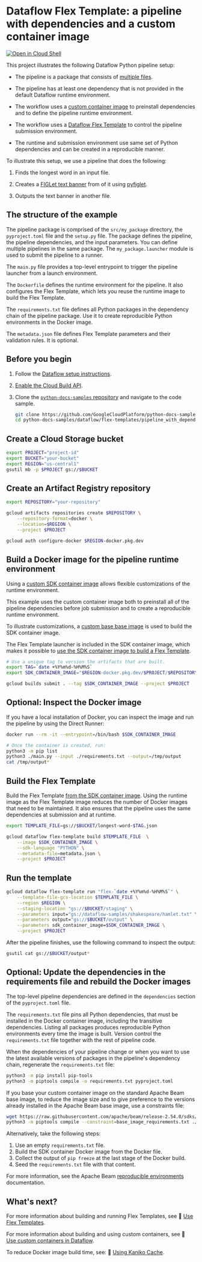 # Dataflow Flex Template: a pipeline with dependencies and a custom container image

[![Open in Cloud Shell](http://gstatic.com/cloudssh/images/open-btn.svg)](https://console.cloud.google.com/cloudshell/open?git_repo=https://github.com/GoogleCloudPlatform/python-docs-samples&page=editor&open_in_editor=dataflow/flex-templates/pipeline_with_dependencies/README.md)

This project illustrates the following Dataflow Python pipeline setup:

-   The pipeline is a package that consists of
    [multiple files](https://beam.apache.org/documentation/sdks/python-pipeline-dependencies/#multiple-file-dependencies).

-   The pipeline has at least one dependency that is not provided in the default
    Dataflow runtime environment.

-   The workflow uses a
    [custom container image](https://cloud.google.com/dataflow/docs/guides/using-custom-containers)
    to preinstall dependencies and to define the pipeline runtime environment.

-   The workflow uses a
    [Dataflow Flex Template](https://cloud.google.com/dataflow/docs/concepts/dataflow-templates)
    to control the pipeline submission environment.

-   The runtime and submission environment use same set of Python dependencies
    and can be created in a reproducible manner.

To illustrate this setup, we use a pipeline that does the following:

1.  Finds the longest word in an input file.

1.  Creates a [FIGLet text banner](https://en.wikipedia.org/wiki/FIGlet) from of
    it using [pyfiglet](https://pypi.org/project/pyfiglet/).

1.  Outputs the text banner in another file.

## The structure of the example

The pipeline package is comprised of the `src/my_package` directory, the
`pyproject.toml` file and the `setup.py` file. The package defines the pipeline,
the pipeline dependencies, and the input parameters. You can define multiple
pipelines in the same package. The `my_package.launcher` module is used to
submit the pipeline to a runner.

The `main.py` file provides a top-level entrypoint to trigger the pipeline
launcher from a launch environment.

The `Dockerfile` defines the runtime environment for the pipeline. It also
configures the Flex Template, which lets you reuse the runtime image to build
the Flex Template.

The `requirements.txt` file defines all Python packages in the dependency chain
of the pipeline package. Use it to create reproducible Python environments in
the Docker image.

The `metadata.json` file defines Flex Template parameters and their validation
rules. It is optional.

## Before you begin

1.  Follow the
    [Dataflow setup instructions](../../README.md).

1.  [Enable the Cloud Build API](https://console.cloud.google.com/flows/enableapi?apiid=cloudbuild.googleapis.com).

1.  Clone the [`python-docs-samples` repository](https://github.com/GoogleCloudPlatform/python-docs-samples)
    and navigate to the code sample.

    ```sh
    git clone https://github.com/GoogleCloudPlatform/python-docs-samples.git
    cd python-docs-samples/dataflow/flex-templates/pipeline_with_dependencies
    ```

## Create a Cloud Storage bucket

```sh
export PROJECT="project-id"
export BUCKET="your-bucket"
export REGION="us-central1"
gsutil mb -p $PROJECT gs://$BUCKET
```

## Create an Artifact Registry repository

```sh
export REPOSITORY="your-repository"

gcloud artifacts repositories create $REPOSITORY \
    --repository-format=docker \
    --location=$REGION \
    --project $PROJECT

gcloud auth configure-docker $REGION-docker.pkg.dev
```

## Build a Docker image for the pipeline runtime environment

Using a
[custom SDK container image](https://cloud.google.com/dataflow/docs/guides/using-custom-containers)
allows flexible customizations of the runtime environment.

This example uses the custom container image both to preinstall all of the
pipeline dependencies before job submission and to create a reproducible runtime
environment.

To illustrate customizations, a
[custom base base image](https://cloud.google.com/dataflow/docs/guides/build-container-image#use_a_custom_base_image)
is used to build the SDK container image.

The Flex Template launcher is included in the SDK container image, which makes
it possible to
[use the SDK container image to build a Flex Template](https://cloud.google.com/dataflow/docs/guides/templates/configuring-flex-templates#use_custom_container_images).

```sh
# Use a unique tag to version the artifacts that are built.
export TAG=`date +%Y%m%d-%H%M%S`
export SDK_CONTAINER_IMAGE="$REGION-docker.pkg.dev/$PROJECT/$REPOSITORY/my_base_image:$TAG"

gcloud builds submit . --tag $SDK_CONTAINER_IMAGE --project $PROJECT
```

## Optional: Inspect the Docker image

If you have a local installation of Docker, you can inspect the image and run
the pipeline by using the Direct Runner:

```bash
docker run --rm -it --entrypoint=/bin/bash $SDK_CONTAINER_IMAGE

# Once the container is created, run:
python3 -m pip list
python3 ./main.py --input ./requirements.txt --output=/tmp/output
cat /tmp/output*
```

## Build the Flex Template

Build the Flex Template
[from the SDK container image](https://cloud.google.com/dataflow/docs/guides/templates/configuring-flex-templates#use_custom_container_images).
Using the runtime image as the Flex Template image reduces the number of Docker
images that need to be maintained. It also ensures that the pipeline uses the
same dependencies at submission and at runtime.

```sh
export TEMPLATE_FILE=gs://$BUCKET/longest-word-$TAG.json
```

```sh
gcloud dataflow flex-template build $TEMPLATE_FILE  \
    --image $SDK_CONTAINER_IMAGE \
    --sdk-language "PYTHON" \
    --metadata-file=metadata.json \
    --project $PROJECT
```

## Run the template

```sh
gcloud dataflow flex-template run "flex-`date +%Y%m%d-%H%M%S`" \
    --template-file-gcs-location $TEMPLATE_FILE \
    --region $REGION \
    --staging-location "gs://$BUCKET/staging" \
    --parameters input="gs://dataflow-samples/shakespeare/hamlet.txt" \
    --parameters output="gs://$BUCKET/output" \
    --parameters sdk_container_image=$SDK_CONTAINER_IMAGE \
    --project $PROJECT
```

After the pipeline finishes, use the following command to inspect the output:

```bash
gsutil cat gs://$BUCKET/output*
```

## Optional: Update the dependencies in the requirements file and rebuild the Docker images

The top-level pipeline dependencies are defined in the `dependencies` section of
the `pyproject.toml` file.

The `requirements.txt` file pins all Python dependencies, that must be installed
in the Docker container image, including the transitive dependencies. Listing
all packages produces reproducible Python environments every time the image is
built. Version control the `requirements.txt` file together with the rest of
pipeline code.

When the dependencies of your pipeline change or when you want to use the latest
available versions of packages in the pipeline's dependency chain, regenerate
the `requirements.txt` file:

  ```bash
  python3 -m pip install pip-tools
  python3 -m piptools compile -o requirements.txt pyproject.toml
  ```

If you base your custom container image on the standard Apache Beam base image,
to reduce the image size and to give preference to the versions already
installed in the Apache Beam base image, use a constraints file:

```bash
wget https://raw.githubusercontent.com/apache/beam/release-2.54.0/sdks/python/container/py311/base_image_requirements.txt
python3 -m piptools compile --constraint=base_image_requirements.txt ./pyproject.toml
```

Alternatively, take the following steps:

1.  Use an empty `requirements.txt` file.
1.  Build the SDK container Docker image from the Docker file.
1.  Collect the output of `pip freeze` at the last stage of the Docker build.
1.  Seed the `requirements.txt` file with that content.

For more information, see the Apache Beam
[reproducible environments](https://beam.apache.org/documentation/sdks/python-pipeline-dependencies/#create-reproducible-environments)
documentation.

## What's next?

For more information about building and running Flex Templates, see
📝 [Use Flex Templates](https://cloud.google.com/dataflow/docs/guides/templates/using-flex-templates).

For more information about building and using custom containers, see
📝 [Use custom containers in Dataflow](https://cloud.google.com/dataflow/docs/guides/using-custom-containers).

To reduce Docker image build time, see:
📝 [Using Kaniko Cache](https://cloud.google.com/build/docs/optimize-builds/kaniko-cache).
